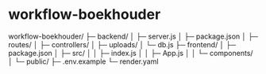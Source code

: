 # workflow-boekhouder
workflow-boekhouder/
├─ backend/
│  ├─ server.js
│  ├─ package.json
│  ├─ routes/
│  ├─ controllers/
│  ├─ uploads/
│  └─ db.js
├─ frontend/
│  ├─ package.json
│  ├─ src/
│  │  ├─ index.js
│  │  ├─ App.js
│  │  └─ components/
│  └─ public/
├─ .env.example
└─ render.yaml
